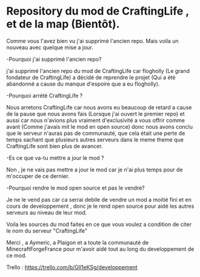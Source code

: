# Repository du mod de CraftingLife , et de la map (Bientôt).
Comme vous l'avez bien vu j'ai supprimé l'ancien repo. Mais voila un nouveau avec quelque mise a jour.

-Pourquoi j'ai supprimé l'ancien repo?

j'ai supprimé l'ancien repo du mod de CraftingLife car flogholly (Le grand fondateur de CraftingLife) a décidé de reprendre le projet (Qui a été abandonné a cause du manque d'espoire que a eu flogholly).

-Pourquoi arrété CraftingLife ?

Nous arretons CraftingLife car nous avons eu beaucoup de retard a cause de la pause que nous avons fais (Lorsque j'ai ouvert le premier repo) et aussi car nous n'avions plus vraiment d'exclusivité a vous offrir comme avant (Comme j'avais mit le mod en open source) donc nous avons conclu que le serveur n'auras pas de communauté, que cela était une perte de temps sachant que plusieurs autres serveurs dans le meme theme que CraftingLife sont bien plus de avancer.

-Es ce que va-tu mettre a jour le mod ?

Non , je ne vais pas mettre a jour le mod car je n'ai plus temps pour de m'occuper de ce dernier.

-Pourquoi rendre le mod open source et pas le vendre?

Je ne le vend pas car ca serrai debile de vendre un mod a moitié fini et en cours de developpement , donc je le rend open source pour aidé les autres serveurs au niveau de leur mod.

Voila les sources du mod faites en ce que vous voulez a condition de citer le nom du serveur "CraftingLife"

Merci ,  a Aymeric, a Plaigon et a toute la communauté de MinecraftForgeFrance pour m'avoir aidé tout au long du developpement de ce mod.

Trello : https://trello.com/b/Gll1eKSg/developpement
